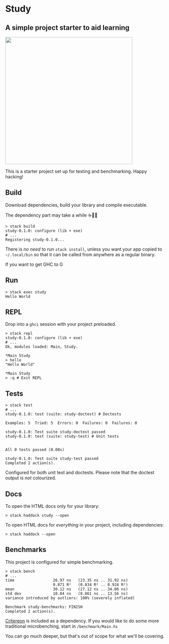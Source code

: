 # Study
## A simple project starter to aid learning

<img  width="400" src="https://www.google.ca/url?sa=i&rct=j&q=&esrc=s&source=images&cd=&cad=rja&uact=8&ved=2ahUKEwj3u8vKt_rZAhVhVWMKHQNZBxoQjRx6BAgAEAU&url=http%3A%2F%2Fcomputingstories.com%2Fhaskell%2520stories%2Fhaskell-impressions.html&psig=AOvVaw16AG2ehieADotJaepqFnzT&ust=1521619248353009">


This is a starter project set up for testing and benchmarking. Happy hacking!

## Build

Download dependencies, build your library and compile executable.

The dependency part may take a while :coffee::walking_woman:

```shell
> stack build
study-0.1.0: configure (lib + exe)
# ...
Registering study-0.1.0...
```

There is _no need_ to run `stack install`, unless you want your app copied to `~/.local/bin`
so that it can be called from anywhere as a regular binary.

If you want to get GHC to G

## Run

```shell
> stack exec study
Hello World
```

## REPL

Drop into a `ghci` session with your project preloaded.

```shell
> stack repl
study-0.1.0: configure (lib + exe)
# ...
Ok, modules loaded: Main, Study.

*Main Study
> hello
"Hello World"

*Main Study
> :q # Exit REPL
```

## Tests

```shell
> stack test
# ...
study-0.1.0: test (suite: study-doctest) # Doctests

Examples: 5  Tried: 5  Errors: 0  Failures: 0  Failures: 0

study-0.1.0: Test suite study-doctest passed
study-0.1.0: test (suite: study-test) # Unit tests


All 0 tests passed (0.00s)

study-0.1.0: Test suite study-test passed
Completed 2 action(s).
```

Configured for both unit test and doctests.
Please note that the doctest output is _not_ colourized.

## Docs

To open the HTML docs only for your library:

```shell
> stack haddock study --open
```

To open HTML docs for _everything_ in your project, including dependencies:

```shell
> stack haddock --open
```

## Benchmarks

This project is configured for simple benchmarking.

```shell
> stack bench
# ...
time                 26.97 ns   (23.35 ns .. 31.92 ns)
                     0.871 R²   (0.834 R² .. 0.924 R²)
mean                 30.12 ns   (27.12 ns .. 34.06 ns)
std dev              10.84 ns   (8.861 ns .. 13.56 ns)
variance introduced by outliers: 100% (severely inflated)

Benchmark study-benchmarks: FINISH
Completed 2 action(s).
```

[Critereon](http://www.serpentine.com/criterion/tutorial.html) is included as a dependency.
If you would like to do some more traditional microbenching, start in `/benchmark/Main.hs`

You can go much deeper, but that's out of scope for what we'll be covering.
